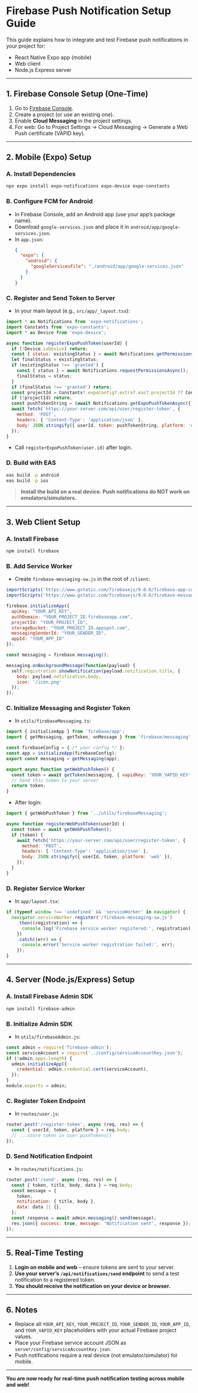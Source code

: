 # Firebase Push Notification Setup Guide

This guide explains how to integrate and test Firebase push notifications in your project for:
- React Native Expo app (mobile)
- Web client
- Node.js Express server

---

## 1. Firebase Console Setup (One-Time)

1. Go to [Firebase Console](https://console.firebase.google.com/).
2. Create a project (or use an existing one).
3. Enable **Cloud Messaging** in the project settings.
4. For web: Go to Project Settings → Cloud Messaging → Generate a Web Push certificate (VAPID key).

---

## 2. Mobile (Expo) Setup

### A. Install Dependencies
```sh
npx expo install expo-notifications expo-device expo-constants
```

### B. Configure FCM for Android
- In Firebase Console, add an Android app (use your app’s package name).
- Download `google-services.json` and place it in `android/app/google-services.json`.
- In `app.json`:
  ```json
  {
    "expo": {
      "android": {
        "googleServicesFile": "./android/app/google-services.json"
      }
    }
  }
  ```

### C. Register and Send Token to Server
- In your main layout (e.g., `src/app/_layout.tsx`):
```js
import * as Notifications from 'expo-notifications';
import Constants from 'expo-constants';
import * as Device from 'expo-device';

async function registerExpoPushToken(userId) {
  if (!Device.isDevice) return;
  const { status: existingStatus } = await Notifications.getPermissionsAsync();
  let finalStatus = existingStatus;
  if (existingStatus !== 'granted') {
    const { status } = await Notifications.requestPermissionsAsync();
    finalStatus = status;
  }
  if (finalStatus !== 'granted') return;
  const projectId = Constants?.expoConfig?.extra?.eas?.projectId ?? Constants?.easConfig?.projectId;
  if (!projectId) return;
  const pushTokenString = (await Notifications.getExpoPushTokenAsync({ projectId })).data;
  await fetch('https://your-server.com/api/user/register-token', {
    method: 'POST',
    headers: { 'Content-Type': 'application/json' },
    body: JSON.stringify({ userId, token: pushTokenString, platform: 'expo' }),
  });
}
```
- Call `registerExpoPushToken(user.id)` after login.

### D. Build with EAS
```sh
eas build -p android
eas build -p ios
```
> **Install the build on a real device. Push notifications do NOT work on emulators/simulators.**

---

## 3. Web Client Setup

### A. Install Firebase
```sh
npm install firebase
```

### B. Add Service Worker
- Create `firebase-messaging-sw.js` in the root of `/client`:
```js
importScripts('https://www.gstatic.com/firebasejs/9.0.0/firebase-app-compat.js');
importScripts('https://www.gstatic.com/firebasejs/9.0.0/firebase-messaging-compat.js');

firebase.initializeApp({
  apiKey: "YOUR_API_KEY",
  authDomain: "YOUR_PROJECT_ID.firebaseapp.com",
  projectId: "YOUR_PROJECT_ID",
  storageBucket: "YOUR_PROJECT_ID.appspot.com",
  messagingSenderId: "YOUR_SENDER_ID",
  appId: "YOUR_APP_ID"
});

const messaging = firebase.messaging();

messaging.onBackgroundMessage(function(payload) {
  self.registration.showNotification(payload.notification.title, {
    body: payload.notification.body,
    icon: '/icon.png'
  });
});
```

### C. Initialize Messaging and Register Token
- In `utils/firebaseMessaging.ts`:
```js
import { initializeApp } from 'firebase/app';
import { getMessaging, getToken, onMessage } from 'firebase/messaging';

const firebaseConfig = { /* your config */ };
const app = initializeApp(firebaseConfig);
export const messaging = getMessaging(app);

export async function getWebPushToken() {
  const token = await getToken(messaging, { vapidKey: 'YOUR_VAPID_KEY' });
  // Send this token to your server
  return token;
}
```
- After login:
```js
import { getWebPushToken } from '../utils/firebaseMessaging';

async function registerWebPushToken(userId) {
  const token = await getWebPushToken();
  if (token) {
    await fetch('https://your-server.com/api/user/register-token', {
      method: 'POST',
      headers: { 'Content-Type': 'application/json' },
      body: JSON.stringify({ userId, token, platform: 'web' }),
    });
  }
}
```

### D. Register Service Worker
- In `app/layout.tsx`:
```js
if (typeof window !== 'undefined' && 'serviceWorker' in navigator) {
  navigator.serviceWorker.register('/firebase-messaging-sw.js')
    .then((registration) => {
      console.log('Firebase service worker registered:', registration);
    })
    .catch((err) => {
      console.error('Service worker registration failed:', err);
    });
}
```

---

## 4. Server (Node.js/Express) Setup

### A. Install Firebase Admin SDK
```sh
npm install firebase-admin
```

### B. Initialize Admin SDK
- In `utils/firebaseAdmin.js`:
```js
const admin = require('firebase-admin');
const serviceAccount = require('../config/serviceAccountKey.json');
if (!admin.apps.length) {
  admin.initializeApp({
    credential: admin.credential.cert(serviceAccount),
  });
}
module.exports = admin;
```

### C. Register Token Endpoint
- In `routes/user.js`:
```js
router.post('/register-token', async (req, res) => {
  const { userId, token, platform } = req.body;
  // ...store token in user.pushTokens[]
});
```

### D. Send Notification Endpoint
- In `routes/notifications.js`:
```js
router.post('/send', async (req, res) => {
  const { token, title, body, data } = req.body;
  const message = {
    token,
    notification: { title, body },
    data: data || {},
  };
  const response = await admin.messaging().send(message);
  res.json({ success: true, message: 'Notification sent', response });
});
```

---

## 5. Real-Time Testing

1. **Login on mobile and web** – ensure tokens are sent to your server.
2. **Use your server’s `/api/notifications/send` endpoint** to send a test notification to a registered token.
3. **You should receive the notification on your device or browser.**

---

## 6. Notes
- Replace all `YOUR_API_KEY`, `YOUR_PROJECT_ID`, `YOUR_SENDER_ID`, `YOUR_APP_ID`, and `YOUR_VAPID_KEY` placeholders with your actual Firebase project values.
- Place your Firebase service account JSON as `server/config/serviceAccountKey.json`.
- Push notifications require a real device (not emulator/simulator) for mobile.

---

**You are now ready for real-time push notification testing across mobile and web!**
